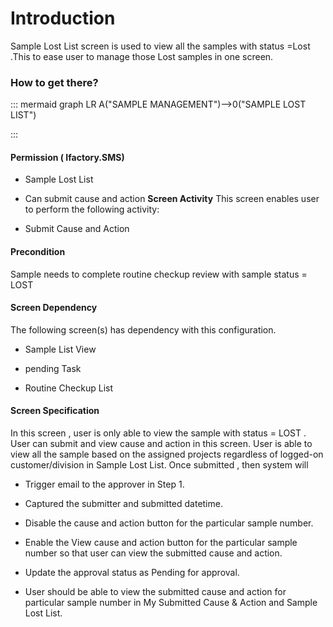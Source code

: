 # Introduction

Sample Lost List screen is used to view all the samples with status =Lost .This to ease user to manage those Lost samples in one screen.


### How to get there?



::: mermaid
graph LR
A("SAMPLE MANAGEMENT")-->0("SAMPLE LOST LIST")

:::


#### **Permission ( Ifactory.SMS)** 



- Sample Lost List

- Can submit cause and action
**Screen Activity** 
This screen enables user to perform the following activity:

- Submit Cause and Action


#### **Precondition** 


Sample needs to complete routine checkup review with sample status = LOST



#### **Screen Dependency** 


The following screen(s) has dependency with this configuration.

- Sample List View

- pending Task

- Routine Checkup List


#### **Screen Specification** 


In this screen , user is only able to view the sample with status = LOST . User can submit and view cause and action in this screen.
User is able to view all the sample based on the assigned projects regardless of logged-on customer/division in Sample Lost List.
Once submitted , then system will

- Trigger email to the approver in Step 1.

- Captured the submitter and submitted datetime.

- Disable the cause and action button for the particular sample number.

- Enable the View cause and action button for the particular sample number so that user can view the submitted cause and action.

- Update the approval status as Pending for approval.

- User should be able to view the submitted cause and action for particular sample number in My Submitted Cause & Action and Sample Lost List.
